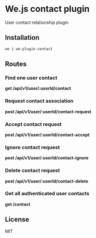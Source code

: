 # We.js contact plugin

User contact relationship plugin

## Installation

```sh
we i we-plugin-contact
```

## Routes

### Find one user contact

**get /api/v1/user/:userId/contact**

### Request contact association

**post /api/v1/user/:userId/contact-request**

### Accept contact request

**post /api/v1/user/:userId/contact-accept**

### Ignore contact request

**post /api/v1/user/:userId/contact-ignore**

### Delete contact request

**post /api/v1/user/:userId/contact-delete**

### Get all authenticated user contacts

**get /contact**


## License

MIT